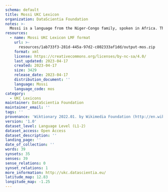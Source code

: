 ```yaml
---
schema: default
title: Mossi UKC Lexicon
organization: DataScientia Foundation
notes: >-
  Mossi is a language from the Niger-Congo family, spoken in Africa. The UKC Lexicon of Mossi is represented as a lexico-semantic network. It consists of words, word senses, synsets, as well as sense-level and synset-level relationships.
resources:
  - name: Mossi UKC Lexicon LMF format
    url: >-
      resources/1ab733f3-281d-445a-97d2-c802333af1dd/output-mos.zip
    format: xml
    license: https://creativecommons.org/licenses/by-nc-sa/4.0/
    last_updated: 2023-04-17
    created: 2023-04-17
    size: 3429
    release_date: 2023-04-17
    distribution_document: ''
    language: Mossi
    language_code: mos
category:
  - UKC Lexicons
maintainer: DataScientia Foundation
maintainer_email: ''
tags: ''
provenance: 'Wiktionary 2022.01. by Wikimedia Foundation (http://en.wiktionary.org); KinDiv: Kinship Diversity 1.0 by Temuulen Khishigsuren (http://ukc.disi.unitn.it/index.php/kinship/); Princeton WordNet 2.1 by Princeton University (https://wordnet.princeton.edu)'
version: '1.0'
dataset_level: Language Level (L1-2)
dataset_access: Open Access
dataset_description: ''
landing_page: ''
date_of_collection: ''
words: 39
synsets: 35
senses: 39
sense_relations: 0
synset_relations: 1
more_information: http://ukc.datascientia.eu/
latitude_map: 12.83
longitude_map: -1.25
---
```


